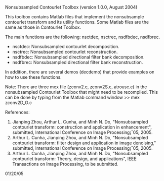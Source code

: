 Nonsubsampled Contourlet Toolbox (version 1.0.0, August 2004)

This toolbox contains Matlab files that implement the nonsubsample contourlet transform and its utility functions. Some Matlab files are the same as those in Contourlet Toolbox.

The main functions are the following: nsctdec, nsctrec, nsdfbdec, nsdfbrec.
+ nsctdec: Nonsubsampled contourlet decomposition.
+ nsctrec: Nonsubsampled contourlet reconstruction.
+ nsdfbdec: Nonsubsampled directional filter bank decomposition.
+ nsdfbrec: Nonsubsampled directional filter bank reconstruction.
 
In addition, there are several demos (decdemo) that provide examples on how to use these functions.  

Note:   There are three mex file (zconv2.c, zconv2S.c, atrousc.c) in the nonsubsampled Contourlet Toolbox that might need to be recompiled.
            This can be done by typing from the Matlab command window
            >> mex zconv2D_O.c  

            
References: 
1. Jianping Zhou, Arthur L. Cunha, and Minh N. Do, "Nonsubsampled contourlet transform: construction and application in enhancement", submitted, International Conference on Image Processing¡¯05, 2005.
2. Arthur L. Cunha, Jianping Zhou, and Minh N. Do, "Nonsubsampled contourlet transform: filter design and application in image denoising," submitted, International Conference on Image Processing¡¯05, 2005. 
3. Arthur L. Cunha, Jianping Zhou, and Minh N. Do, "Nonsubsampled contourlet transform: Theory, design, and applications", IEEE Transactions on Image Processing, to be submitted.



01/20/05
